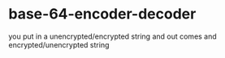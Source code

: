 # base-64-encoder-decoder
you put in  a unencrypted/encrypted string and out comes and encrypted/unencrypted string
